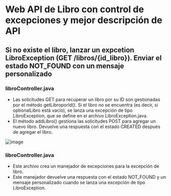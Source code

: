 # Web API de Libro con control de excepciones y mejor descripción de API

## Si no existe el libro, lanzar un expcetion LibroException (GET /libros/{id_libro}). Enviar el estado NOT_FOUND con un mensaje personalizado

### libroController.java
- Las solicitudes GET para recuperar un libro por su ID son gestionadas por el método getLibroporId(). Si el libro no se encuentra (es decir, si optionalLibro está vacío), se lanza una excepción de tipo LibroException, que se define en el archivo LibroException.java.
- El método addLibro() gestiona las solicitudes POST para agregar un nuevo libro. Devuelve una respuesta con el estado CREATED después de agregar el libro.

![image](https://github.com/123bry/deberLibroApi-/assets/99741524/3d8e1369-cbee-4ac0-88d0-7ff4bf0aaf2b)

### libroController.java
- Este archivo crea un manejador de excepciones para la excepción de libro.
- Este manejador devuelve una respuesta con el estado NOT_FOUND y un mensaje personalizado cuando se lanza una excepción de tipo LibroException.
